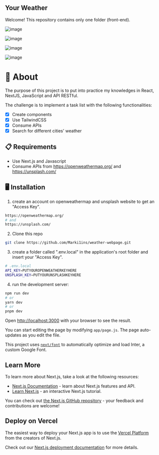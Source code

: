 ## Your Weather

Welcome! This repository contains only one folder (front-end).

![image](https://github.com/Marki1ins/weather-webpage/assets/106609398/8f6fd544-da1f-4a84-b270-e2019e9579ba)

![image](https://github.com/Marki1ins/weather-webpage/assets/106609398/22764dbf-2af6-493a-b707-fd7350d10ede)

![image](https://github.com/Marki1ins/weather-webpage/assets/106609398/38e3a4af-9ae6-42fb-8689-9156196f8773)

![image](https://github.com/Marki1ins/weather-webpage/assets/106609398/86c09268-e982-46c2-aaf8-91287ea46995)

# 🧠 About 

The purpose of this project is to put into practice my knowledges in React, NextJS, JavaScript and API RESTful.

The challenge is to implement a task list with the following functionalities:

- [x] Create components
- [x] Use TailwindCSS
- [x] Consume APIs
- [X] Search for different cities' weather 

## 📋 Requirements

- Use Next.js and Javascript
- Consume APIs from https://openweathermap.org/ and https://unsplash.com/

## 🖥️ Installation

1. create an account on openweathermap and unsplash website to get an "Access Key". 
```bash
https://openweathermap.org/
# and
https://unsplash.com/
```

2.  Clone this repo
```bash
git clone https://github.com/Marki1ins/weather-webpage.git
```

3. create a folder called ".env.local" in the application's root folder and insert your "Access Key".
```bash
# .env.local
API_KEY=PUTYOUROPENWEATHERKEYHERE
UNSPLASH_KEY=PUTYOURUNSPLASHKEYHERE
```

4. run the development server:
```bash
npm run dev
# or
yarn dev
# or
pnpm dev
```

Open [http://localhost:3000](http://localhost:3000) with your browser to see the result.

You can start editing the page by modifying `app/page.js`. The page auto-updates as you edit the file.

This project uses [`next/font`](https://nextjs.org/docs/basic-features/font-optimization) to automatically optimize and load Inter, a custom Google Font.

## Learn More

To learn more about Next.js, take a look at the following resources:

- [Next.js Documentation](https://nextjs.org/docs) - learn about Next.js features and API.
- [Learn Next.js](https://nextjs.org/learn) - an interactive Next.js tutorial.

You can check out [the Next.js GitHub repository](https://github.com/vercel/next.js/) - your feedback and contributions are welcome!

## Deploy on Vercel

The easiest way to deploy your Next.js app is to use the [Vercel Platform](https://vercel.com/new?utm_medium=default-template&filter=next.js&utm_source=create-next-app&utm_campaign=create-next-app-readme) from the creators of Next.js.

Check out our [Next.js deployment documentation](https://nextjs.org/docs/deployment) for more details.

